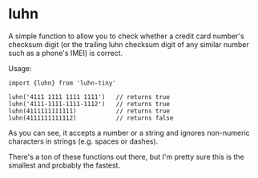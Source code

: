 # luhn

A simple function to allow you to check whether a credit card number's 
checksum digit (or the trailing luhn checksum digit of any similar number
such as a phone's IMEI) is correct.

Usage:

    import {luhn} from 'luhn-tiny'

    luhn('4111 1111 1111 1111')   // returns true
    luhn('4111-1111-1111-1112')   // returns true
    luhn(4111111111111)           // returns true
    luhn(4111111111112)           // returns false

As you can see, it accepts a number or a string and ignores non-numeric
characters in strings (e.g. spaces or dashes).

There's a ton of these functions out there, but I'm pretty sure this is the
smallest and probably the fastest.
